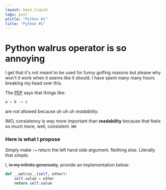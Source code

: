 ```yaml
---
layout: base.liquid
tags: post
ptitle: "Python #1"
title: "Python #1"
---
```


# Python walrus operator is so annoying

I get that it's not meant to be used for funny golfing reasons but please why won't it work when it seems like it should. I have spent many many hours breaking my head over this.

The [PEP](https://peps.python.org/pep-0572/) says that things like:
```py
a = b := c
```
are not allowed because uh uh uh _readability_.

IMO, consistency is way more important than **readability** because that feels so much more, well, consistent. ~~lol~~

### Here is what I propose

Simply make `:=` return the left hand side argument. Nothing else. Literally that simple.

I, ~~in my infinite generosity~~, provide an implementation below:
```py
def __walrus__(self, other):
    self.value = other
    return self.value
```